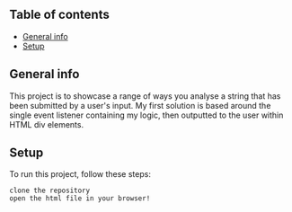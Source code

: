 ## Table of contents
* [General info](#general-info)
* [Setup](#setup)

## General info
This project is to showcase a range of ways you analyse a string that has been submitted by a user's input.
My first solution is based around the single event listener containing my logic, then outputted to the user within HTML div elements.
	
## Setup
To run this project, follow these steps:

```
clone the repository
open the html file in your browser!
```
